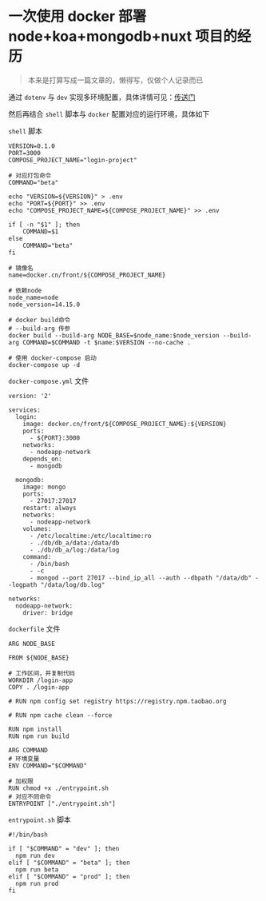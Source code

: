 # 一次使用 docker 部署 node+koa+mongodb+nuxt 项目的经历

> 本来是打算写成一篇文章的，懒得写，仅做个人记录而已

通过 `dotenv` 与 `dev` 实现多环境配置，具体详情可见：[传送门](../node/process-env.md#分享一下我的方案)

然后再结合 `shell` 脚本与 `docker` 配置对应的运行环境，具体如下

`shell` 脚本

```
VERSION=0.1.0
PORT=3000
COMPOSE_PROJECT_NAME="login-project"

# 对应打包命令
COMMAND="beta"

echo "VERSION=${VERSION}" > .env
echo "PORT=${PORT}" >> .env
echo "COMPOSE_PROJECT_NAME=${COMPOSE_PROJECT_NAME}" >> .env

if [ -n "$1" ]; then
    COMMAND=$1
else
    COMMAND="beta"
fi

# 镜像名
name=docker.cn/front/${COMPOSE_PROJECT_NAME}

# 依赖node
node_name=node
node_version=14.15.0

# docker build命令
# --build-arg 传参
docker build --build-arg NODE_BASE=$node_name:$node_version --build-arg COMMAND=$COMMAND -t $name:$VERSION --no-cache .

# 使用 docker-compose 启动
docker-compose up -d
```

`docker-compose.yml` 文件

```
version: '2'

services:
  login:
    image: docker.cn/front/${COMPOSE_PROJECT_NAME}:${VERSION}
    ports:
      - ${PORT}:3000
    networks:
      - nodeapp-network
    depends_on:
      - mongodb

  mongodb:
    image: mongo
    ports:
      - 27017:27017
    restart: always
    networks:
      - nodeapp-network
    volumes:
      - /etc/localtime:/etc/localtime:ro
      - ./db/db_a/data:/data/db
      - ./db/db_a/log:/data/log
    command:
      - /bin/bash
      - -c
      - mongod --port 27017 --bind_ip_all --auth --dbpath "/data/db" --logpath "/data/log/db.log"

networks:
  nodeapp-network:
    driver: bridge

```

`dockerfile` 文件

```
ARG NODE_BASE

FROM ${NODE_BASE}

# 工作区间，并复制代码
WORKDIR /login-app
COPY . /login-app

# RUN npm config set registry https://registry.npm.taobao.org

# RUN npm cache clean --force

RUN npm install
RUN npm run build

ARG COMMAND
# 环境变量
ENV COMMAND="$COMMAND"

# 加权限
RUN chmod +x ./entrypoint.sh
# 对应不同命令
ENTRYPOINT ["./entrypoint.sh"]

```

`entrypoint.sh` 脚本

```
#!/bin/bash

if [ "$COMMAND" = "dev" ]; then
  npm run dev
elif [ "$COMMAND" = "beta" ]; then
  npm run beta
elif [ "$COMMAND" = "prod" ]; then
  npm run prod
fi

```
